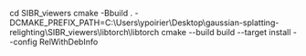 cd SIBR_viewers
cmake  -Bbuild .  -DCMAKE_PREFIX_PATH=C:\Users\ypoirier\Desktop\gaussian-splatting-relighting\SIBR_viewers\libtorch\libtorch
cmake --build build --target install --config RelWithDebInfo


